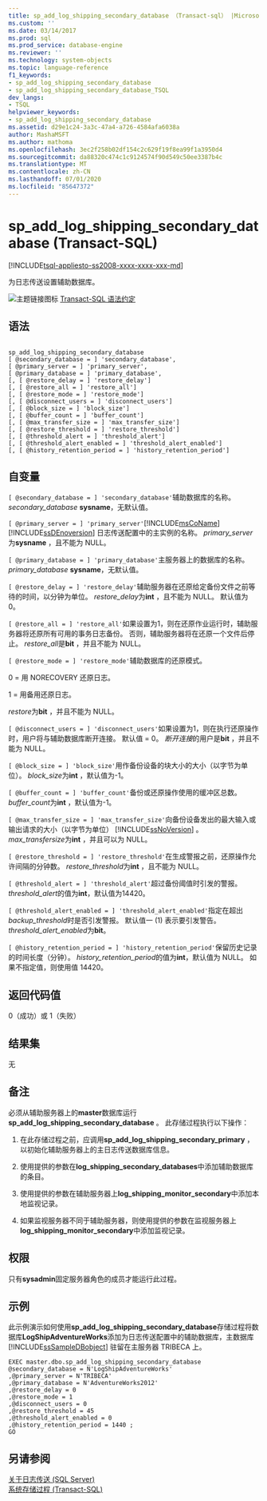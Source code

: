 ```yaml
---
title: sp_add_log_shipping_secondary_database （Transact-sql） |Microsoft Docs
ms.custom: ''
ms.date: 03/14/2017
ms.prod: sql
ms.prod_service: database-engine
ms.reviewer: ''
ms.technology: system-objects
ms.topic: language-reference
f1_keywords:
- sp_add_log_shipping_secondary_database
- sp_add_log_shipping_secondary_database_TSQL
dev_langs:
- TSQL
helpviewer_keywords:
- sp_add_log_shipping_secondary_database
ms.assetid: d29e1c24-3a3c-47a4-a726-4584afa6038a
author: MashaMSFT
ms.author: mathoma
ms.openlocfilehash: 3ec2f258b02df154c2c629f19f8ea99f1a3950d4
ms.sourcegitcommit: da88320c474c1c9124574f90d549c50ee3387b4c
ms.translationtype: MT
ms.contentlocale: zh-CN
ms.lasthandoff: 07/01/2020
ms.locfileid: "85647372"
---
```

# <a name="sp_add_log_shipping_secondary_database-transact-sql"></a>sp_add_log_shipping_secondary_database (Transact-SQL)
[!INCLUDE[tsql-appliesto-ss2008-xxxx-xxxx-xxx-md](../../includes/applies-to-version/sqlserver.md)]

  为日志传送设置辅助数据库。  
  
 ![主题链接图标](../../database-engine/configure-windows/media/topic-link.gif "“主题链接”图标") [Transact-SQL 语法约定](../../t-sql/language-elements/transact-sql-syntax-conventions-transact-sql.md)  
  
## <a name="syntax"></a>语法  
  
```  
  
sp_add_log_shipping_secondary_database  
[ @secondary_database = ] 'secondary_database',  
[ @primary_server = ] 'primary_server',   
[ @primary_database = ] 'primary_database',  
[, [ @restore_delay = ] 'restore_delay']  
[, [ @restore_all = ] 'restore_all']  
[, [ @restore_mode = ] 'restore_mode']  
[, [ @disconnect_users = ] 'disconnect_users']  
[, [ @block_size = ] 'block_size']  
[, [ @buffer_count = ] 'buffer_count']  
[, [ @max_transfer_size = ] 'max_transfer_size']  
[, [ @restore_threshold = ] 'restore_threshold']   
[, [ @threshold_alert = ] 'threshold_alert']   
[, [ @threshold_alert_enabled = ] 'threshold_alert_enabled']   
[, [ @history_retention_period = ] 'history_retention_period']  
```  
  
## <a name="arguments"></a>自变量  
`[ @secondary_database = ] 'secondary_database'`辅助数据库的名称。 *secondary_database* **sysname**，无默认值。  
  
`[ @primary_server = ] 'primary_server'`[!INCLUDE[msCoName](../../includes/msconame-md.md)] [!INCLUDE[ssDEnoversion](../../includes/ssdenoversion-md.md)] 日志传送配置中的主实例的名称。 *primary_server*为**sysname** ，且不能为 NULL。  
  
`[ @primary_database = ] 'primary_database'`主服务器上的数据库的名称。 *primary_database* **sysname**，无默认值。  
  
`[ @restore_delay = ] 'restore_delay'`辅助服务器在还原给定备份文件之前等待的时间，以分钟为单位。 *restore_delay*为**int** ，且不能为 NULL。 默认值为 0。  
  
`[ @restore_all = ] 'restore_all'`如果设置为1，则在还原作业运行时，辅助服务器将还原所有可用的事务日志备份。 否则，辅助服务器将在还原一个文件后停止。 *restore_all*是**bit** ，并且不能为 NULL。  
  
`[ @restore_mode = ] 'restore_mode'`辅助数据库的还原模式。  
  
 0 = 用 NORECOVERY 还原日志。  
  
 1 = 用备用还原日志。  
  
 *restore*为**bit** ，并且不能为 NULL。  
  
`[ @disconnect_users = ] 'disconnect_users'`如果设置为1，则在执行还原操作时，用户将与辅助数据库断开连接。 默认值 = 0。 *断开连接*的用户是**bit** ，并且不能为 NULL。  
  
`[ @block_size = ] 'block_size'`用作备份设备的块大小的大小（以字节为单位）。 *block_size*为**int** ，默认值为-1。  
  
`[ @buffer_count = ] 'buffer_count'`备份或还原操作使用的缓冲区总数。 *buffer_count*为**int** ，默认值为-1。  
  
`[ @max_transfer_size = ] 'max_transfer_size'`向备份设备发出的最大输入或输出请求的大小（以字节为单位） [!INCLUDE[ssNoVersion](../../includes/ssnoversion-md.md)] 。 *max_transfersize*为**int** ，并且可以为 NULL。  
  
`[ @restore_threshold = ] 'restore_threshold'`在生成警报之前，还原操作允许间隔的分钟数。 *restore_threshold*为**int** ，且不能为 NULL。  
  
`[ @threshold_alert = ] 'threshold_alert'`超过备份阈值时引发的警报。 *threshold_alert*的值为**int**，默认值为14420。  
  
`[ @threshold_alert_enabled = ] 'threshold_alert_enabled'`指定在超出*backup_threshold*时是否引发警报。 默认值一 (1) 表示要引发警告。 *threshold_alert_enabled*为**bit**。  
  
`[ @history_retention_period = ] 'history_retention_period'`保留历史记录的时间长度（分钟）。 *history_retention_period*的值为**int**，默认值为 NULL。 如果不指定值，则使用值 14420。  
  
## <a name="return-code-values"></a>返回代码值  
 0（成功）或 1（失败）  
  
## <a name="result-sets"></a>结果集  
 无  
  
## <a name="remarks"></a>备注  
 必须从辅助服务器上的**master**数据库运行**sp_add_log_shipping_secondary_database** 。 此存储过程执行以下操作：  
  
1.  在此存储过程之前，应调用**sp_add_log_shipping_secondary_primary** ，以初始化辅助服务器上的主日志传送数据库信息。  
  
2.  使用提供的参数在**log_shipping_secondary_databases**中添加辅助数据库的条目。  
  
3.  使用提供的参数在辅助服务器上**log_shipping_monitor_secondary**中添加本地监视记录。  
  
4.  如果监视服务器不同于辅助服务器，则使用提供的参数在监视服务器上**log_shipping_monitor_secondary**中添加监视记录。  
  
## <a name="permissions"></a>权限  
 只有**sysadmin**固定服务器角色的成员才能运行此过程。  
  
## <a name="examples"></a>示例  
 此示例演示如何使用**sp_add_log_shipping_secondary_database**存储过程将数据库**LogShipAdventureWorks**添加为日志传送配置中的辅助数据库，主数据库 [!INCLUDE[ssSampleDBobject](../../includes/sssampledbobject-md.md)] 驻留在主服务器 TRIBECA 上。  
  
```  
EXEC master.dbo.sp_add_log_shipping_secondary_database   
@secondary_database = N'LogShipAdventureWorks'   
,@primary_server = N'TRIBECA'   
,@primary_database = N'AdventureWorks2012'   
,@restore_delay = 0   
,@restore_mode = 1   
,@disconnect_users = 0   
,@restore_threshold = 45     
,@threshold_alert_enabled = 0   
,@history_retention_period = 1440 ;  
GO  
```  
  
## <a name="see-also"></a>另请参阅  
 [关于日志传送 (SQL Server)](../../database-engine/log-shipping/about-log-shipping-sql-server.md)   
 [系统存储过程 (Transact-SQL)](../../relational-databases/system-stored-procedures/system-stored-procedures-transact-sql.md)  
  
  
